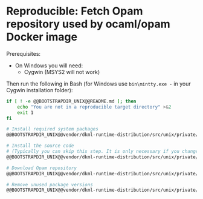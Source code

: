 # Reproducible: Fetch Opam repository used by ocaml/opam Docker image

Prerequisites:
* On Windows you will need:
  * Cygwin (MSYS2 will not work)

Then run the following in Bash (for Windows use `bin\mintty.exe -` in your Cygwin installation folder):

```bash
if [ ! -e @@BOOTSTRAPDIR_UNIX@@README.md ]; then
    echo "You are not in a reproducible target directory" >&2
    exit 1
fi

# Install required system packages
@@BOOTSTRAPDIR_UNIX@@vendor/dkml-runtime-distribution/src/unix/private/r-f-oorepo-0-system.sh

# Install the source code
# (Typically you can skip this step. It is only necessary if you changed any of these scripts or don't have a complete reproducible directory)
@@BOOTSTRAPDIR_UNIX@@vendor/dkml-runtime-distribution/src/unix/private/r-f-oorepo-1-setup-noargs.sh

# Download Opam repository
@@BOOTSTRAPDIR_UNIX@@vendor/dkml-runtime-distribution/src/unix/private/r-f-oorepo-2-build-noargs.sh

# Remove unused package versions
@@BOOTSTRAPDIR_UNIX@@vendor/dkml-runtime-distribution/src/unix/private/r-f-oorepo-9-trim-noargs.sh
```
